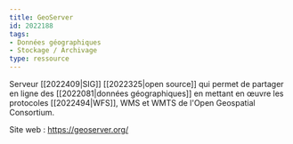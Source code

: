 ```yaml
---
title: GeoServer
id: 2022188
tags:
- Données géographiques
- Stockage / Archivage
type: ressource
---
```


Serveur [[2022409|SIG]] [[2022325|open source]] qui permet de partager en ligne des [[2022081|données géographiques]] en mettant en œuvre les protocoles [[2022494|WFS]], WMS et WMTS de l'Open Geospatial Consortium.

Site web : <https://geoserver.org/>

